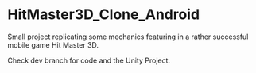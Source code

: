# HitMaster3D_Clone_Android

Small project replicating some mechanics featuring in a rather successful mobile game Hit Master 3D.

Check dev branch for code and the Unity Project.
